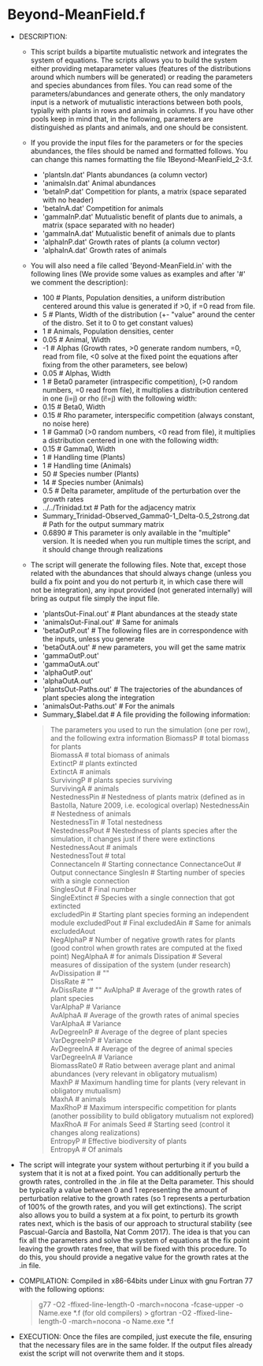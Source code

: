 Beyond-MeanField.f
==================

* DESCRIPTION:
  * This script builds a bipartite mutualistic network and integrates the system of equations. The scripts allows you to build the system either providing metaparameter values (features of the distributions around which numbers  will be generated) or reading the parameters and species abundances from files. You can read some of the parameters/abundances and generate others, the only mandatory input is a network of mutualistic interactions between both pools, typially with plants in rows and animals in columns. If you have other pools keep in mind that, in the following, parameters are distinguished as plants and animals, and one should be consistent.
  * If you provide the input files for the parameters or for the species abundances, the files should be named and formatted follows. You can change this names formatting the file 1Beyond-MeanField_2-3.f.
    * 'plantsIn.dat' Plants abundances (a column vector)         
    * 'animalsIn.dat' Animal abundances
    * 'betaInP.dat' Competition for plants, a matrix (space separated with no header)
    * 'betaInA.dat' Competition for animals
    * 'gammaInP.dat' Mutualistic benefit of plants due to animals, a matrix (space separated with no header)      
    * 'gammaInA.dat' Mutualistic benefit of animals due to plants
    * 'alphaInP.dat' Growth rates of plants (a column vector)
    * 'alphaInA.dat' Growth rates of animals
    
  * You will also need a file called 'Beyond-MeanField.in' with the following lines (We provide some values as examples and after '#' we comment the description):

     * 100	# Plants, Population densities, a uniform distribution centered around this value is generated if >0, if =0 read from file.
     *  5	# Plants, Width of the distribution (+- "value" around the center of the distro. Set it to 0 to get constant values)
     * 	1	# Animals, Population densities, center
     * 	0.05	# Animal, Width
     * 	-1	# Alphas (Growth rates, >0 generate random numbers, =0, read from file, <0 solve at the fixed point the equations after fixing from the other parameters, see below)
     * 	0.05	# Alphas, Width
     * 	1	# Beta0 parameter (intraspecific competition), (>0 random numbers, =0 read from file), it multiplies a distribution centered in one (i=j) or rho (i!=j) with the following width:
     * 	0.15	# Beta0, Width
     * 	0.15	# Rho parameter, interspecific competition (always constant, no noise here)
     * 	1	# Gamma0  (>0 random numbers, <0 read from file), it multiplies a distribution centered in one with the following width:
     * 	0.15	# Gamma0, Width
     * 	1	# Handling time (Plants)
     * 	1	# Handling time (Animals)
     * 	50	# Species number (Plants)
     * 	14	# Species number (Animals)
     * 	0.5	# Delta parameter, amplitude of the perturbation over the growth rates
     * 	../../Trinidad.txt	# Path for the adjacency matrix
     * 	Summary_Trinidad-Observed_Gamma0-1_Delta-0.5_2strong.dat	# Path for the output summary matrix
     * 	0.6890  # This parameter is only available in the "multiple" version. It is needed when you run multiple times the script, and it should change through realizations
	
  * The script will generate the following files. Note that, except those related with the abundances that should always change (unless you build a fix point and you do not perturb it, in which case there will not be integration), any input provided (not generated internally) will bring as output file simply the input file. 
    * 'plantsOut-Final.out'	#  Plant abundances at the steady state    
    * 'animalsOut-Final.out' 	# Same for animals
    * 'betaOutP.out' 	# The following files are in correspondence with the inputs, unless you generate
    * 'betaOutA.out' 	# new parameters, you will get the same matrix
    * 'gammaOutP.out'
    * 'gammaOutA.out'
    * 'alphaOutP.out'
    * 'alphaOutA.out'
    * 'plantsOut-Paths.out' 	# The trajectories of the abundances of plant species along the integration 
    * 'animalsOut-Paths.out' 	# For the animals
    * Summary_$label.dat 	# A file providing the following information:
     > The parameters you used to run the simulation (one per row), and the following extra information
     > BiomassP  	#  total biomass for plants  
     > BiomassA   	#  total biomass of animals    
     >  ExtinctP   	# plants extincted     
     >  ExtinctA   	# animals     
     >  SurvivingP   # plants species surviving     
     >  SurvivingA   # animals     
     >  NestednessPin 	#  Nestedness of plants matrix (defined as in Bastolla, Nature 2009, i.e. ecological overlap)
     >  NestednessAin	#   Nestedness of animals     
     >  NestednessTin	#   Total nestedness     
     >  NestednessPout	#   Nestedness of plants species after the simulation, it changes just if there were extinctions     
     >  NestednessAout	#   animals     
     >  NestednessTout	#   total     
     >  ConnectanceIn 	#   Starting connectance 
     >  ConnectanceOut 	#   Output connectance
     >  SinglesIn   	# Starting number of species with a single connection    
     >  SinglesOut 	#   Final number    
     >  SingleExtinct 	#   Species with a single connection that got extincted    
     >  excludedPin 	#   Starting plant species forming an independent module
     >  excludedPout 	#  Final
     >  excludedAin 	#  Same for animals
     >  excludedAout           
     >  NegAlphaP 	#           Number of negative growth rates for plants (good control when growth rates are computed at the fixed point)
     >  NegAlphaA 	#           for animals
     >  Dissipation	#   Several measures of dissipation of the system (under research)     
     >  AvDissipation 	#  ""     
     >  DissRate 	#  ""     
     >  AvDissRate 	#  ""
     >  AvAlphaP 	#   Average of the growth rates of plant species     
     >  VarAlphaP 	#  Variance    
     >  AvAlphaA  	#  Average of the growth rates of animal species          
     >  VarAlphaA 	#  Variance   
     >  AvDegreeInP 	#   Average of the degree of plant species     
     >  VarDegreeInP 	#   Variance    
     >  AvDegreeInA  	#    Average of the degree of animal species 
     >  VarDegreeInA 	#   Variance     
     >  BiomassRate0  	#  Ratio between average plant and animal abundances (very relevant in obligatory mutualism)     
     >  MaxhP  	#  Maximum handling time for plants (very relevant in obligatory mutualism)     
     >  MaxhA  	#  animals   
     >  MaxRhoP	#     Maximum interspecific competition for plants (another possibility to build obligatory mutualism not explored)
     >  MaxRhoA	#     For animals
     >  Seed	#     Starting seed (control it changes along realizations)     
     >  EntropyP 	#    Effective biodiversity of plants     
     >  EntropyA 	#    Of animals
     
 * The script will integrate your system without perturbing it if you build a system that it is not at a fixed point. You can additionally perturb the growth rates, controlled in the .in file at the Delta parameter. This should be typically a value between 0 and 1 representing the amount of perturbation relative to the growth rates (so 1 represents a perturbation of 100% of the growth rates, and you will get extinctions). The script also allows you to build a system at a fix point, to perturb its growth rates next, which is the basis of our approach to structural stability (see Pascual-García and Bastolla, Nat Comm 2017). The idea is that you can fix all the parameters and solve the system of equations at the fix point leaving the growth rates free, that will be fixed with this procedure. To do this, you should provide a negative value for the growth rates at the .in file.   


* COMPILATION:
  Compiled in x86-64bits under Linux with gnu Fortran 77 with the following options:
	>  g77 -O2 -ffixed-line-length-0 -march=nocona -fcase-upper -o Name.exe *.f (for old compilers)
        >  gfortran -O2 -ffixed-line-length-0 -march=nocona -o Name.exe *.f 


* EXECUTION:
    Once the files are compiled, just execute the file, ensuring that the necessary files are in the same folder. If the output files already exist the script will not overwrite them and it stops.
